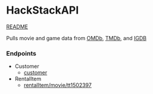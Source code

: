 # HackStackAPI

[README](README.md)

Pulls movie and game data from [OMDb](https://www.omdbapi.com/), [TMDb](https://www.themoviedb.org/), and [IGDB](https://www.igdb.com/discover)

### Endpoints

- Customer
  - [customer](customer)
- RentalItem
  - [rentalItem/movie/tt1502397](rentalItem/movie/tt1502397)
